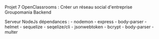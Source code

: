 Projet 7 OpenClassrooms : Créer un réseau social d'entreprise Groupomania
Backend

Serveur NodeJs dépendances :
    - nodemon
    - express
    - body-parser
    - helmet
    - sequelize
    - seqelize/cli
    - jsonwebtoken
    - bcrypt
    - body-parser
    - multer

    